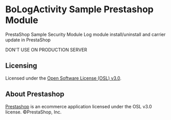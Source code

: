 # BoLogActivity Sample Prestashop Module

PrestaShop Sample Security Module
Log module install/uninstall and carrier update in PrestaShop

DON'T USE ON PRODUCTION SERVER

## Licensing

Licensed under the [Open Software License (OSL) v3.0](http://www.prestashop.com/en/osl-license).

## About Prestashop

[Prestashop](http://www.prestashop.com) is an ecommerce application licensed under the OSL v3.0 license. ©PrestaShop, Inc.

